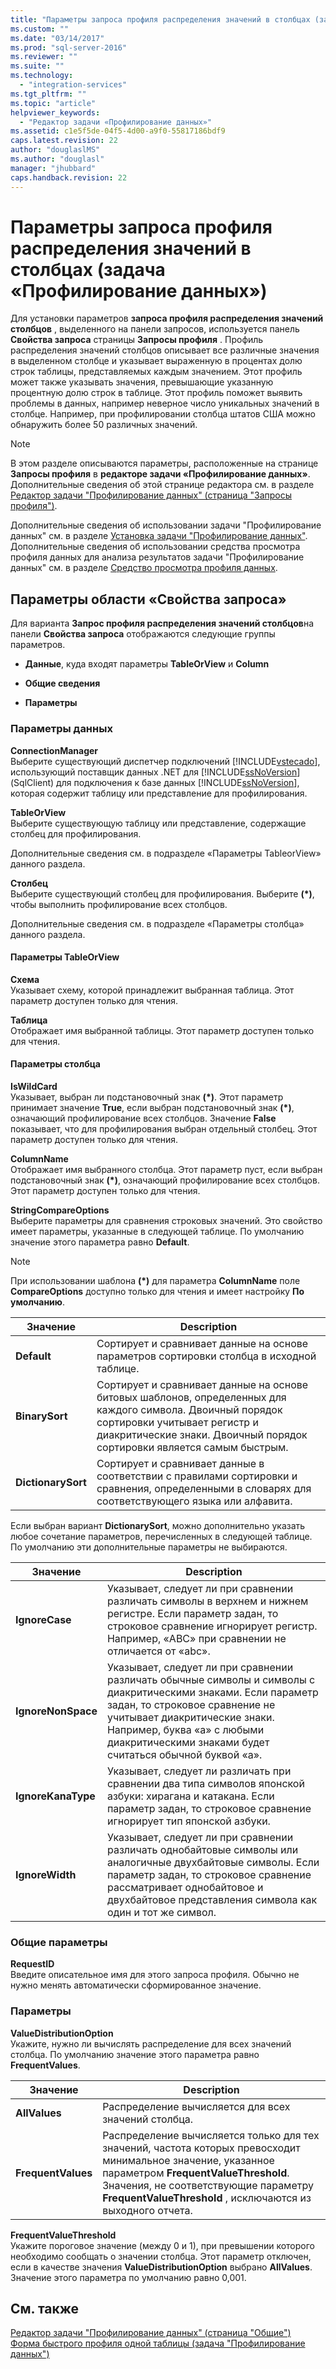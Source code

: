 ```yaml
---
title: "Параметры запроса профиля распределения значений в столбцах (задача &#171;Профилирование данных&#187;) | Microsoft Docs"
ms.custom: ""
ms.date: "03/14/2017"
ms.prod: "sql-server-2016"
ms.reviewer: ""
ms.suite: ""
ms.technology: 
  - "integration-services"
ms.tgt_pltfrm: ""
ms.topic: "article"
helpviewer_keywords: 
  - "Редактор задачи «Профилирование данных»"
ms.assetid: c1e5f5de-04f5-4d00-a9f0-55817186bdf9
caps.latest.revision: 22
author: "douglaslMS"
ms.author: "douglasl"
manager: "jhubbard"
caps.handback.revision: 22
---
```

# Параметры запроса профиля распределения значений в столбцах (задача &#171;Профилирование данных&#187;)
  Для установки параметров **запроса профиля распределения значений столбцов** , выделенного на панели запросов, используется панель **Свойства запроса** страницы **Запросы профиля** . Профиль распределения значений столбцов описывает все различные значения в выделенном столбце и указывает выраженную в процентах долю строк таблицы, представляемых каждым значением. Этот профиль может также указывать значения, превышающие указанную процентную долю строк в таблице. Этот профиль поможет выявить проблемы в данных, например неверное число уникальных значений в столбце. Например, при профилировании столбца штатов США можно обнаружить более 50 различных значений.  
  
> [!NOTE]  
>  В этом разделе описываются параметры, расположенные на странице **Запросы профиля** в **редакторе задачи «Профилирование данных»**. Дополнительные сведения об этой странице редактора см. в разделе [Редактор задачи "Профилирование данных" (страница "Запросы профиля")](../../integration-services/control-flow/data-profiling-task-editor-profile-requests-page.md).  
  
 Дополнительные сведения об использовании задачи "Профилирование данных" см. в разделе [Установка задачи "Профилирование данных"](../../integration-services/control-flow/setup-of-the-data-profiling-task.md). Дополнительные сведения об использовании средства просмотра профиля данных для анализа результатов задачи "Профилирование данных" см. в разделе [Средство просмотра профиля данных](../../integration-services/control-flow/data-profile-viewer.md).  
  
## Параметры области «Свойства запроса»  
 Для варианта **Запрос профиля распределения значений столбцов**на панели **Свойства запроса** отображаются следующие группы параметров.  
  
-   **Данные**, куда входят параметры **TableOrView** и **Column**  
  
-   **Общие сведения**  
  
-   **Параметры**  
  
### Параметры данных  
 **ConnectionManager**  
 Выберите существующий диспетчер подключений [!INCLUDE[vstecado](../../includes/vstecado-md.md)], использующий поставщик данных .NET для [!INCLUDE[ssNoVersion](../../includes/ssnoversion-md.md)] (SqlClient) для подключения к базе данных [!INCLUDE[ssNoVersion](../../includes/ssnoversion-md.md)], которая содержит таблицу или представление для профилирования.  
  
 **TableOrView**  
 Выберите существующую таблицу или представление, содержащие столбец для профилирования.  
  
 Дополнительные сведения см. в подразделе «Параметры TableorView» данного раздела.  
  
 **Столбец**  
 Выберите существующий столбец для профилирования. Выберите **(\*)**, чтобы выполнить профилирование всех столбцов.  
  
 Дополнительные сведения см. в подразделе «Параметры столбца» данного раздела.  
  
#### Параметры TableOrView  
 **Схема**  
 Указывает схему, которой принадлежит выбранная таблица. Этот параметр доступен только для чтения.  
  
 **Таблица**  
 Отображает имя выбранной таблицы. Этот параметр доступен только для чтения.  
  
#### Параметры столбца  
 **IsWildCard**  
 Указывает, выбран ли подстановочный знак **(\*)**. Этот параметр принимает значение **True**, если выбран подстановочный знак **(\*)**, означающий профилирование всех столбцов. Значение **False** показывает, что для профилирования выбран отдельный столбец. Этот параметр доступен только для чтения.  
  
 **ColumnName**  
 Отображает имя выбранного столбца. Этот параметр пуст, если выбран подстановочный знак **(\*)**, означающий профилирование всех столбцов. Этот параметр доступен только для чтения.  
  
 **StringCompareOptions**  
 Выберите параметры для сравнения строковых значений. Это свойство имеет параметры, указанные в следующей таблице. По умолчанию значение этого параметра равно **Default**.  
  
> [!NOTE]  
>  При использовании шаблона **(\*)** для параметра **ColumnName** поле **CompareOptions** доступно только для чтения и имеет настройку **По умолчанию**.  
  
|Значение|Description|  
|-----------|-----------------|  
|**Default**|Сортирует и сравнивает данные на основе параметров сортировки столбца в исходной таблице.|  
|**BinarySort**|Сортирует и сравнивает данные на основе битовых шаблонов, определенных для каждого символа. Двоичный порядок сортировки учитывает регистр и диакритические знаки. Двоичный порядок сортировки является самым быстрым.|  
|**DictionarySort**|Сортирует и сравнивает данные в соответствии с правилами сортировки и сравнения, определенными в словарях для соответствующего языка или алфавита.|  
  
 Если выбран вариант **DictionarySort**, можно дополнительно указать любое сочетание параметров, перечисленных в следующей таблице. По умолчанию эти дополнительные параметры не выбираются.  
  
|Значение|Description|  
|-----------|-----------------|  
|**IgnoreCase**|Указывает, следует ли при сравнении различать символы в верхнем и нижнем регистре. Если параметр задан, то строковое сравнение игнорирует регистр. Например, «ABC» при сравнении не отличается от «abc».|  
|**IgnoreNonSpace**|Указывает, следует ли при сравнении различать обычные символы и символы с диакритическими знаками. Если параметр задан, то строковое сравнение не учитывает диакритические знаки. Например, буква «a» с любыми диакритическими знаками будет считаться обычной буквой «a».|  
|**IgnoreKanaType**|Указывает, следует ли различать при сравнении два типа символов японской азбуки: хирагана и катакана. Если параметр задан, то строковое сравнение игнорирует тип японской азбуки.|  
|**IgnoreWidth**|Указывает, следует ли при сравнении различать однобайтовые символы или аналогичные двухбайтовые символы. Если параметр задан, то строковое сравнение рассматривает однобайтовое и двухбайтовое представления символа как один и тот же символ.|  
  
### Общие параметры  
 **RequestID**  
 Введите описательное имя для этого запроса профиля. Обычно не нужно менять автоматически сформированное значение.  
  
### Параметры  
 **ValueDistributionOption**  
 Укажите, нужно ли вычислять распределение для всех значений столбца. По умолчанию значение этого параметра равно **FrequentValues**.  
  
|Значение|Description|  
|-----------|-----------------|  
|**AllValues**|Распределение вычисляется для всех значений столбца.|  
|**FrequentValues**|Распределение вычисляется только для тех значений, частота которых превосходит минимальное значение, указанное параметром **FrequentValueThreshold**. Значения, не соответствующие параметру **FrequentValueThreshold** , исключаются из выходного отчета.|  
  
 **FrequentValueThreshold**  
 Укажите пороговое значение (между 0 и 1), при превышении которого необходимо сообщать о значении столбца. Этот параметр отключен, если в качестве значения **ValueDistributionOption** выбрано **AllValues**. Значение этого параметра по умолчанию равно 0,001.  
  
## См. также  
 [Редактор задачи "Профилирование данных" (страница "Общие")](../../integration-services/control-flow/data-profiling-task-editor-general-page.md)   
 [Форма быстрого профиля одной таблицы (задача "Профилирование данных")](../../integration-services/control-flow/single-table-quick-profile-form-data-profiling-task.md)  
  
  